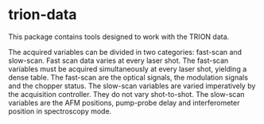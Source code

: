 # trion-data
This package contains tools designed to work with the TRION data.

The acquired variables can be divided in two categories: fast-scan and 
slow-scan. Fast scan data varies at every laser shot. The fast-scan variables 
must be acquired simultaneously at every laser shot, yielding a dense table. 
The fast-scan are the optical signals, the modulation signals and the chopper
status. The slow-scan variables are varied imperatively by the acquisition
controller. They do not vary shot-to-shot. The slow-scan variables are
the AFM positions, pump-probe delay and interferometer position in spectroscopy
mode.
